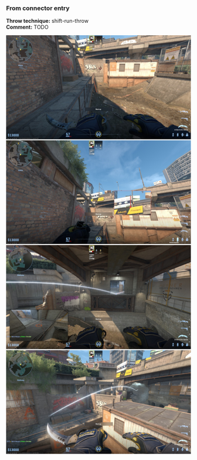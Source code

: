 ### From connector entry
**Throw technique:** shift-run-throw  
**Comment:** TODO

![](img/heaven-connector_0.jpg)![](img/heaven-connector_1.jpg)![](img/heaven-connector_2.jpg)![](img/heaven-connector_3.jpg)